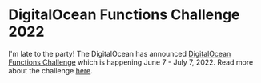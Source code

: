 # DigitalOcean Functions Challenge 2022

I'm late to the party! The DigitalOcean has announced [DigitalOcean Functions Challenge](https://www.digitalocean.com/community/pages/functions-challenge) which is happening June 7 - July 7, 2022. Read more about the challenge [here](https://www.digitalocean.com/community/pages/functions-challenge).

